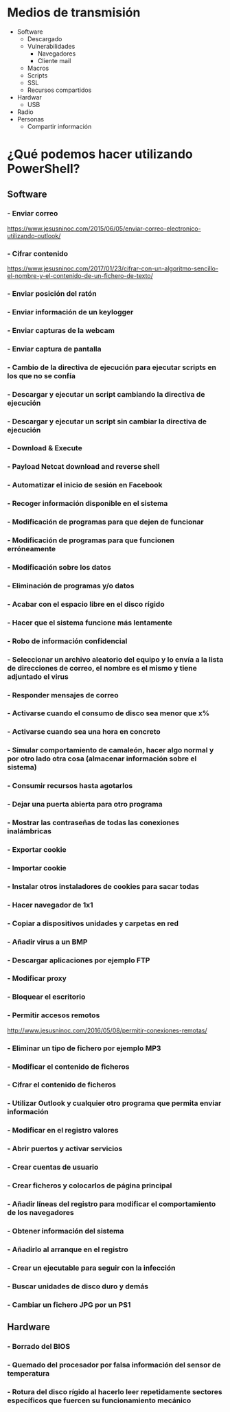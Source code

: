 # Medios de transmisión
- Software
  - Descargado
  - Vulnerabilidades
    - Navegadores
    - Cliente mail
  - Macros
  - Scripts
  - SSL
  - Recursos compartidos
- Hardwar
  - USB
- Radio
- Personas
  - Compartir información

# ¿Qué podemos hacer utilizando PowerShell?
## Software
### - Enviar correo
https://www.jesusninoc.com/2015/06/05/enviar-correo-electronico-utilizando-outlook/
### - Cifrar contenido
https://www.jesusninoc.com/2017/01/23/cifrar-con-un-algoritmo-sencillo-el-nombre-y-el-contenido-de-un-fichero-de-texto/
### - Enviar posición del ratón
### - Enviar información de un keylogger
### - Enviar capturas de la webcam
### - Enviar captura de pantalla
### - Cambio de la directiva de ejecución para ejecutar scripts en los que no se confía
### - Descargar y ejecutar un script cambiando la directiva de ejecución
### - Descargar y ejecutar un script sin cambiar la directiva de ejecución
### - Download & Execute
### - Payload Netcat download and reverse shell
### - Automatizar el inicio de sesión en Facebook
### - Recoger información disponible en el sistema
### - Modificación de programas para que dejen de funcionar 
### - Modificación de programas para que funcionen erróneamente 
### - Modificación sobre los datos
### - Eliminación de programas y/o datos 
### - Acabar con el espacio libre en el disco rígido 
### - Hacer que el sistema funcione más lentamente 
### - Robo de información confidencial
### - Seleccionar un archivo aleatorio del equipo y lo envía a la lista de direcciones de correo, el nombre es el mismo y tiene adjuntado el virus
### - Responder mensajes de correo
### - Activarse cuando el consumo de disco sea menor que x%
### - Activarse cuando sea una hora en concreto
### - Simular comportamiento de camaleón, hacer algo normal y por otro lado otra cosa (almacenar información sobre el sistema)
### - Consumir recursos hasta agotarlos
### - Dejar una puerta abierta para otro programa
### - Mostrar las contraseñas de todas las conexiones inalámbricas
### - Exportar cookie
### - Importar cookie
### - Instalar otros instaladores de cookies para sacar todas
### - Hacer navegador de 1x1
### - Copiar a dispositivos unidades y carpetas en red
### - Añadir virus a un BMP
### - Descargar aplicaciones por ejemplo FTP
### - Modificar proxy
### - Bloquear el escritorio
### - Permitir accesos remotos
http://www.jesusninoc.com/2016/05/08/permitir-conexiones-remotas/
### - Eliminar un tipo de fichero por ejemplo MP3
### - Modificar el contenido de ficheros
### - Cifrar el contenido de ficheros
### - Utilizar Outlook y cualquier otro programa que permita enviar información
### - Modificar en el registro valores
### - Abrir puertos y activar servicios
### - Crear cuentas de usuario
### - Crear ficheros y colocarlos de página principal
### - Añadir líneas del registro para modificar el comportamiento de los navegadores
### - Obtener información del sistema
### - Añadirlo al arranque en el registro
### - Crear un ejecutable para seguir con la infección
### - Buscar unidades de disco duro y demás
### - Cambiar un fichero JPG por un PS1

## Hardware 
### - Borrado del BIOS 
### - Quemado del procesador por falsa información del sensor de temperatura 
### - Rotura del disco rígido al hacerlo leer repetidamente sectores específicos que fuercen su funcionamiento mecánico
